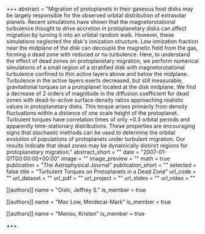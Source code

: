 +++
abstract = "Migration of protoplanets in their gaseous host disks may be largely responsible for the observed orbital distribution of extrasolar planets. Recent simulations have shown that the magnetorotational turbulence thought to drive accretion in protoplanetary disks can affect migration by turning it into an orbital random walk. However, these simulations neglected the disk's ionization structure. Low ionization fraction near the midplane of the disk can decouple the magnetic field from the gas, forming a dead zone with reduced or no turbulence. Here, to understand the effect of dead zones on protoplanetary migration, we perform numerical simulations of a small region of a stratified disk with magnetorotational turbulence confined to thin active layers above and below the midplane. Turbulence in the active layers exerts decreased, but still measurable, gravitational torques on a protoplanet located at the disk midplane. We find a decrease of 2 orders of magnitude in the diffusion coefficient for dead zones with dead-to-active surface density ratios approaching realistic values in protoplanetary disks. This torque arises primarily from density fluctuations within a distance of one scale height of the protoplanet. Turbulent torques have correlation times of only ~0.3 orbital periods and apparently time-stationary distributions. These properties are encouraging signs that stochastic methods can be used to determine the orbital evolution of populations of protoplanets under turbulent migration. Our results indicate that dead zones may be dynamically distinct regions for protoplanetary migration."
abstract_short = ""
date = "2007-01-01T00:00:00+00:00"
image = ""
image_preview = ""
math = true
publication = "The Astrophysical Journal"
publication_short = ""
selected = false
title = "Turbulent Torques on Protoplanets in a Dead Zone"
url_code = ""
url_dataset = ""
url_pdf = ""
url_project = ""
url_slides = ""
url_video = ""



[[authors]]
    name = "Oishi, Jeffrey S."
    is_member = true


[[authors]]
    name = "Mac Low, Mordecai-Mark"
    is_member = true


[[authors]]
    name = "Menou, Kristen"
    is_member = true

+++
 